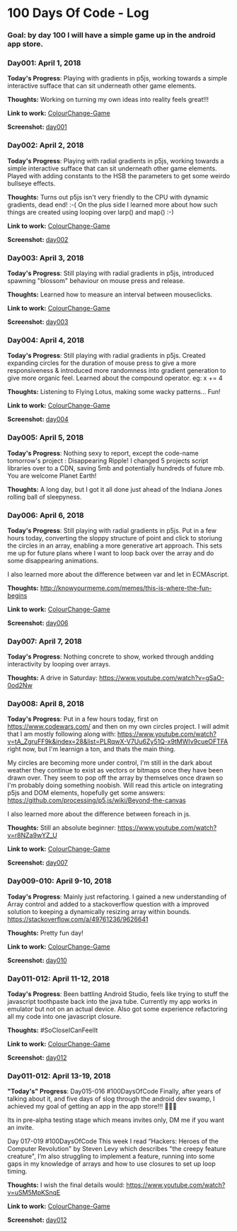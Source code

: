 # 100 Days Of Code - Log
### Goal: by day 100 I will have a simple game up in the android app store.

### Day001: April 1, 2018 

**Today's Progress**: Playing with gradients in p5js, working towards a simple interactive sufface that can sit underneath other game elements.

**Thoughts:** Working on turning my own ideas into reality feels great!!!

**Link to work:** [ColourChange-Game](https://github.com/LucheGames/ColourChange-Game/tree/master/01_ColorQuadrants)

**Screenshot:** [day001](https://github.com/LucheGames/ColourChange-Game/blob/master/Screenshots/Day001_Screenshot_01.jpg)


### Day002: April 2, 2018 

**Today's Progress**: Playing with radial gradients in p5js, working towards a simple interactive sufface that can sit underneath other game elements. Played with adding constants to the HSB the parameters to get some weirdo bullseye effects.

**Thoughts:** Turns out p5js isn't very friendly to the CPU with dynamic gradients, dead end! :-( On the plus side I learned more about how such things are created using looping over larp() and map() :-) 

**Link to work:** [ColourChange-Game](https://github.com/LucheGames/ColourChange-Game/tree/master/02_ColorRadial)

**Screenshot:** [day002](https://github.com/LucheGames/ColourChange-Game/blob/master/Screenshots/Day002_screenshot_03.jpg)


### Day003: April 3, 2018 

**Today's Progress**: Still playing with radial gradients in p5js, introduced spawning "blossom" behaviour on mouse press and release.

**Thoughts:** Learned how to measure an interval between mouseclicks.

**Link to work:** [ColourChange-Game](https://github.com/LucheGames/ColourChange-Game/tree/master/03_ColorRadialBlossoms)

**Screenshot:** [day003](https://github.com/LucheGames/ColourChange-Game/blob/master/Screenshots/Day003_screenshot_07.jpg)


### Day004: April 4, 2018 

**Today's Progress**: Still playing with radial gradients in p5js. 
Created expanding circles for the duration of mouse press to give a more responsiveness & introduced more randomness into gradient generation to give more organic feel. Learned about the compound operator. eg: x += 4

**Thoughts:** Listening to Flying Lotus, making some wacky patterns... Fun!

**Link to work:** [ColourChange-Game](https://github.com/LucheGames/ColourChange-Game/tree/master/04_ColorRadialExpandingClick)

**Screenshot:** [day004](https://github.com/LucheGames/ColourChange-Game/blob/master/Screenshots/Day004_screenshot_02.jpg)


### Day005: April 5, 2018 

**Today's Progress**: Nothing sexy to report, except the code-name tomorrow's project : Disappearing Ripple!
I changed 5 projects script libraries over to a CDN, saving 5mb and potentially hundreds of future mb. You are welcome Planet Earth!

**Thoughts:** A long day, but I got it all done just ahead of the Indiana Jones rolling ball of sleepyness.



### Day006: April 6, 2018 

**Today's Progress**: Still playing with radial gradients in p5js. 
Put in a few hours today, converting the sloppy structure of point and click to storiung the circles in an array, enabling a more generative art approach. This sets me up for future plans where I want to loop back over the array and do some disappearing animations.

I also learned more about the difference between var and let in ECMAscript.

**Thoughts:** http://knowyourmeme.com/memes/this-is-where-the-fun-begins

**Link to work:** [ColourChange-Game](https://github.com/LucheGames/ColourChange-Game/tree/master/05_HueShiftingTrailDumper)

**Screenshot:** [day006](https://github.com/LucheGames/ColourChange-Game/blob/master/Screenshots/Day006_screenshot_04.jpg)


### Day007: April 7, 2018 

**Today's Progress**: Nothing concrete to show, worked through andding interactivity by looping over arrays.

**Thoughts:** A drive in Saturday: https://www.youtube.com/watch?v=gSaO-0od2Nw



### Day008: April 8, 2018 

**Today's Progress**:  Put in a few hours today, first on https://www.codewars.com/ and then on my own circles project. I will admit that I am mostly following along with: https://www.youtube.com/watch?v=tA_ZgruFF9k&index=28&list=PLRqwX-V7Uu6Zy51Q-x9tMWIv9cueOFTFA right now, but I'm learnign a ton, and thats the main thing.

My circles are becoming more under control, I'm still in the dark about weather they continue to exist as vectors or bitmaps once they have been drawn over. They seem to pop off the array by themselves once drawn so I'm probably doing something noobish. Will read this article on integrating p5js and DOM elements, hopefully get some answers:
https://github.com/processing/p5.js/wiki/Beyond-the-canvas

I also learned more about the difference between foreach in js.

**Thoughts:** Still an absolute beginner: https://www.youtube.com/watch?v=r8NZa9wYZ_U

**Link to work:** [ColourChange-Game](https://github.com/LucheGames/ColourChange-Game/tree/master/06_DisappearingRipple)

**Screenshot:** [day007](https://github.com/LucheGames/ColourChange-Game/blob/ace82a438a25f402bd834b70ad3a0bc76423a133/Screenshots/Day007_screenshot_02.jpg)


### Day009-010: April 9-10, 2018 

**Today's Progress**:  Mainly just refactoring. I gained a new understanding of Array control and added to a stackoverflow question with a improved solution to keeping a dynamically resizing array within bounds.
https://stackoverflow.com/a/49761236/9626641

**Thoughts:** Pretty fun day!

**Link to work:** [ColourChange-Game](https://github.com/LucheGames/ColourChange-Game/tree/master/07_DisappearingRipple02)

**Screenshot:** [day010](https://github.com/LucheGames/ColourChange-Game/blob/master/Screenshots/Day010_screenshot_03.jpg)



### Day011-012: April 11-12, 2018 

**Today's Progress**:  Been battling Android Studio, feels like trying to stuff the javascript toothpaste back into the java tube. Currently my app works in emulator but not on an actual device. Also got some experience refactoring all my code into one javascript closure.

**Thoughts:** #SoCloseICanFeelIt

**Link to work:** [ColourChange-Game](https://github.com/LucheGames/ColourChange-Game/tree/master/09_p5jsAndroidStudio)

**Screenshot:** [day012](https://github.com/LucheGames/ColourChange-Game/blob/master/Screenshots/Day012_screenshot_02.jpg)



### Day011-012: April 13-19, 2018 

**"Today's" Progress**:  Day015-016 #100DaysOfCode Finally, after years of talking about it, and five days of slog through the android dev swamp, I achieved my goal of getting an app in the app store!!! 🎉🎉🎉


Its in pre-alpha testing stage which means invites only, DM me if you want an invite.

Day 017-019 #100DaysOfCode This week I read “Hackers: Heroes of the Computer Revolution" by Steven Levy which describes "the creepy feature creature", I’m also struggling to implement a feature, running into some gaps in my knowledge of arrays and how to use closures to set up loop timing.

**Thoughts:** I wish the final details would: https://www.youtube.com/watch?v=uSM5MpKSnqE

**Link to work:** [ColourChange-Game](https://github.com/LucheGames/ColourChange-Game/tree/master/12_BackRipple)

**Screenshot:** [day012](https://github.com/LucheGames/ColourChange-Game/blob/master/Screenshots/Day017_screenshot_05.jpg)



